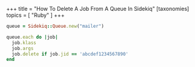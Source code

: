 +++
title = "How To Delete A Job From A Queue In Sidekiq"
[taxonomies]
topics = [ "Ruby" ]
+++

```ruby
queue = Sidekiq::Queue.new("mailer")

queue.each do |job|
  job.klass
  job.args
  job.delete if job.jid == 'abcdef1234567890'
end
```

